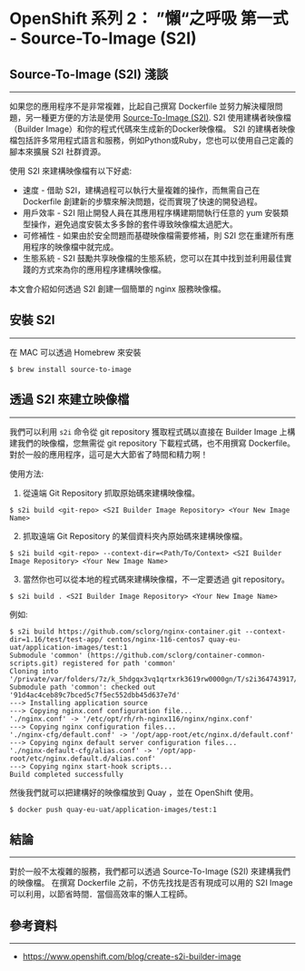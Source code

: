 

OpenShift 系列 2： ”懶“之呼吸 第一式 - Source-To-Image (S2I)
=================================================

Source-To-Image (S2I) 淺談
---------------------------

-----

如果您的應用程序不是非常複雜，比起自己撰寫 Dockerfile 並努力解決權限問題，另一種更方便的方法是使用 [Source-To-Image (S2I)](https://github.com/openshift/source-to-image). S2I 使用建構者映像檔（Builder Image）和你的程式代碼來生成新的Docker映像檔。 S2I 的建構者映像檔包括許多常用程式語言和服務，例如Python或Ruby，您也可以使用自己定義的腳本來擴展 S2I 社群資源。


使用 S2I 來建構映像檔有以下好處:

- 速度 - 借助 S2I，建構過程可以執行大量複雜的操作，而無需自己在 Dockerfile 創建新的步驟來解決問題，從而實現了快速的開發過程。
- 用戶效率 - S2I 阻止開發人員在其應用程序構建期間執行任意的 yum 安裝類型操作，避免過度安裝太多多餘的套件導致映像檔太過肥大。
- 可修補性 - 如果由於安全問題而基礎映像檔需要修補，則 S2I 您在重建所有應用程序的映像檔中就完成。
- 生態系統 - S2I 鼓勵共享映像檔的生態系統，您可以在其中找到並利用最佳實踐的方式來為你的應用程序建構映像檔。


本文會介紹如何透過 S2I 創建一個簡單的 nginx 服務映像檔。


安裝 S2I
----------

-----

在 MAC 可以透過 Homebrew 來安裝

```
$ brew install source-to-image
```

透過 S2I 來建立映像檔
--------------------

-----

我們可以利用 `s2i` 命令從 git repository 獲取程式碼以直接在 Builder Image 上構建我們的映像檔，您無需從 git repository 下載程式碼，也不用撰寫 Dockerfile。 對於一般的應用程序，這可是大大節省了時間和精力啊！

使用方法:

1) 從遠端 Git Repository 抓取原始碼來建構映像檔。

```
$ s2i build <git-repo> <S2I Builder Image Repository> <Your New Image Name>
```

2) 抓取遠端 Git Repository 的某個資料夾內原始碼來建構映像檔。
```
$ s2i build <git-repo> --context-dir=<Path/To/Context> <S2I Builder Image Repository> <Your New Image Name>
```

3) 當然你也可以從本地的程式碼來建構映像檔，不一定要透過 git repository。

```
$ s2i build . <S2I Builder Image Repository> <Your New Image Name>
```

例如:

```
$ s2i build https://github.com/sclorg/nginx-container.git --context-dir=1.16/test/test-app/ centos/nginx-116-centos7 quay-eu-uat/application-images/test:1
Submodule 'common' (https://github.com/sclorg/container-common-scripts.git) registered for path 'common'
Cloning into '/private/var/folders/7z/k_5hdgqx3vq1qrtxrk3619rw0000gn/T/s2i364743917/upload/tmp/common'...
Submodule path 'common': checked out '91d4ac4ceb89c7bced5c7f5ec552dbb45d637e7d'
---> Installing application source
---> Copying nginx.conf configuration file...
'./nginx.conf' -> '/etc/opt/rh/rh-nginx116/nginx/nginx.conf'
---> Copying nginx configuration files...
'./nginx-cfg/default.conf' -> '/opt/app-root/etc/nginx.d/default.conf'
---> Copying nginx default server configuration files...
'./nginx-default-cfg/alias.conf' -> '/opt/app-root/etc/nginx.default.d/alias.conf'
---> Copying nginx start-hook scripts...
Build completed successfully
```

然後我們就可以把建構好的映像檔放到 Quay ，並在 OpenShift 使用。

```
$ docker push quay-eu-uat/application-images/test:1
```

結論
-----

-----

對於一般不太複雜的服務，我們都可以透過 Source-To-Image (S2I) 來建構我們的映像檔。 在撰寫 Dockerfile 之前，不仿先找找是否有現成可以用的 S2I Image 可以利用，以節省時間．當個高效率的懶人工程師。


參考資料
---------

-----

- https://www.openshift.com/blog/create-s2i-builder-image